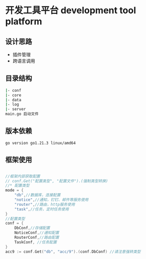 # 开发工具平台 development tool platform

## 设计思路

* 插件管理
* 跨语言调用


## 目录结构

```bash
|- conf
|- core
|- data
|- log
|- server
main.go 启动文件
```

## 版本依赖

```shell
go version go1.21.3 linux/amd64
```

## 框架使用

```go

//框架内部获取配置
// conf.Get("配置类型", "配置文件").(强制类型转换)
//* 配置类型
mode = {
    "db",//数据库，连接配置
    "notice",//通知，钉钉、邮件等服务使用
    "router",//路由，http服务使用
    "task",//任务，定时任务使用
}
//配置类型
conf = {
    DbConf,//存储配置
    NoticeConf,//通知配置
    RouterConf,//路由配置
    TaskConf, //任务配置
}
acc9 := conf.Get("db", "acc/9").(conf.DbConf) //请注意强转类型

```